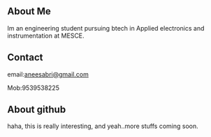 ## About Me

Im an engineering student pursuing btech in Applied electronics and instrumentation at MESCE.
## Contact
email:aneesabri@gmail.com

Mob:9539538225

 ## About github
haha, this is really interesting, and yeah..more stuffs coming soon.


